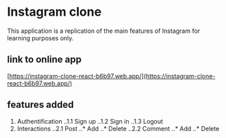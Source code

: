 # Instagram clone

This application is a replication of the main features of Instagram for learning purposes only.

## link to online app

[https://instagram-clone-react-b6b97.web.app/](https://instagram-clone-react-b6b97.web.app/)

## features added

1. Authentification
   ..1.1 Sign up
   ..1.2 Sign in
   ..1.3 Logout
2. Interactions
   ..2.1 Post
   ..\* Add
   ..\* Delete
   ..2.2 Comment
   ..\* Add
   ..\* Delete
